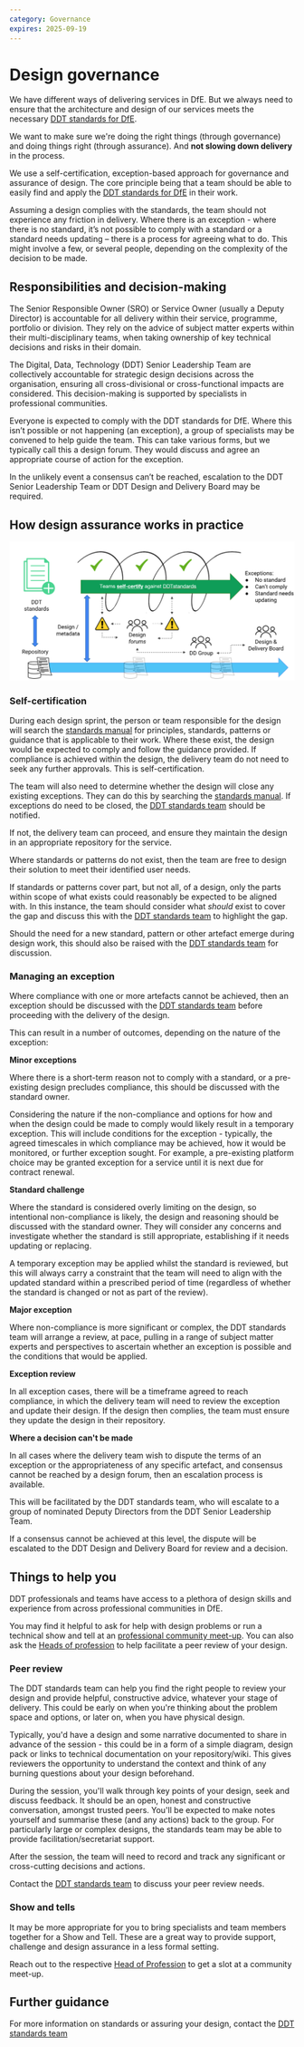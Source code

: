 ```yaml
---
category: Governance
expires: 2025-09-19
---
```



# Design governance

We have different ways of delivering services in DfE. But we always need to ensure that the architecture and design of our services meets the necessary [DDT standards for DfE](https://standards.education.gov.uk).

We want to make sure we're doing the right things (through governance) and doing things right (through assurance). And **not slowing down delivery** in the process.

We use a self-certification, exception-based approach for governance and assurance of design. The core principle being that a team should be able to easily find and apply the [DDT standards for DfE](https://standards.education.gov.uk) in their work. 

Assuming a design complies with the standards, the team should not experience any friction in delivery. Where there is an exception - where there is no standard, it’s not possible to comply with a standard or a standard needs updating – there is a process for agreeing what to do. This might involve a few, or several people, depending on the complexity of the decision to be made.

## Responsibilities and decision-making

The Senior Responsible Owner (SRO) or Service Owner (usually a Deputy Director) is accountable for all delivery within their service, programme, portfolio or division. They rely on the advice of subject matter experts within their multi-disciplinary teams, when taking ownership of key technical decisions and risks in their domain.

The Digital, Data, Technology (DDT) Senior Leadership Team are collectively accountable for strategic design decisions across the organisation, ensuring all cross-divisional or cross-functional impacts are considered. This decision-making is supported by specialists in professional communities.

Everyone is expected to comply with the DDT standards for DfE. Where this isn’t possible or not happening (an exception), a group of specialists may be convened to help guide the team. This can take various forms, but we typically call this a design forum. They would discuss and agree an appropriate course of action for the exception.

In the unlikely event a consensus can’t be reached, escalation to the DDT Senior Leadership Team or DDT Design and Delivery Board may be required.

## How design assurance works in practice

![Image of exception-based-governance flow](../images/exception-based-governance-all.png)

### Self-certification

During each design sprint, the person or team responsible for the design will search the [standards manual](https://standards.education.gov.uk) for principles, standards, patterns or guidance that is applicable to their work. Where these exist, the design would be expected to comply and follow the guidance provided. If compliance is achieved within the design, the delivery team do not need to seek any further approvals. This is self-certification.

The team will also need to determine whether the design will close any existing exceptions. They can do this by searching the [standards manual](https://standards.education.gov.uk). If exceptions do need to be closed, the [DDT standards team](mailto:ddt.standards@education.gov.uk) should be notified.

If not, the delivery team can proceed, and ensure they maintain the design in an appropriate repository for the service.

Where standards or patterns do not exist, then the team are free to design their solution to meet their identified user needs. 

If standards or patterns cover part, but not all, of a design, only the parts within scope of what exists could reasonably be expected to be aligned with. In this instance, the team should consider what *should* exist to cover the gap and discuss this with the [DDT standards team](mailto:ddt.standards@education.gov.uk) to highlight the gap.

Should the need for a new standard, pattern or other artefact emerge during design work, this should also be raised with the [DDT standards team](mailto:ddt.standards@education.gov.uk) for discussion.

### Managing an exception

Where compliance with one or more artefacts cannot be achieved, then an exception should be discussed with the [DDT standards team](mailto:ddt.standards@education.gov.uk) before proceeding with the delivery of the design.

This can result in a number of outcomes, depending on the nature of the exception:

**Minor exceptions**

Where there is a short-term reason not to comply with a standard, or a pre-existing design precludes compliance, this should be discussed with the standard owner.

Considering the nature if the non-compliance and options for how and when the design could be made to comply would likely result in a temporary exception. This will include conditions for the exception - typically, the agreed timescales in which compliance may be achieved, how it would be monitored, or further exception sought. For example, a pre-existing platform choice may be granted exception for a service until it is next due for contract renewal.

**Standard challenge**

Where the standard is considered overly limiting on the design, so intentional non-compliance is likely, the design and reasoning should be discussed with the standard owner. They will consider any concerns and investigate whether the standard is still appropriate, establishing if it needs updating or replacing.

A temporary exception may be applied whilst the standard is reviewed, but this will always carry a constraint that the team will need to align with the updated standard within a prescribed period of time (regardless of whether the standard is changed or not as part of the review).

**Major exception**

Where non-compliance is more significant or complex, the DDT standards team will arrange a review, at pace, pulling in a range of subject matter experts and perspectives to ascertain whether an exception is possible and the conditions that would be applied.

**Exception review**

In all exception cases, there will be a timeframe agreed to reach compliance, in which the delivery team will need to review the exception and update their design. If the design then complies, the team must ensure they update the design in their repository. 

**Where a decision can't be made**

In all cases where the delivery team wish to dispute the terms of an exception or the appropriateness of any specific artefact, and consensus cannot be reached by a design forum, then an escalation process is available. 

This will be facilitated by the DDT standards team, who will escalate to a group of nominated Deputy Directors from the DDT Senior Leadership Team.

If a consensus cannot be achieved at this level, the dispute will be escalated to the DDT Design and Delivery Board for review and a decision.


## Things to help you

DDT professionals and teams have access to a plethora of design skills and experience from across professional communities in DfE. 

You may find it helpful to ask for help with design problems or run a technical show and tell at an [professional community meet-up](#link-to-events-calendar). You can also ask the [Heads of profession](https://educationgovuk.sharepoint.com/sites/lvewp00199/SitePages/Head-of-Professions.aspx) to help facilitate a peer review of your design.

### Peer review

The DDT standards team can help you find the right people to review your design and provide helpful, constructive advice, whatever your stage of delivery. This could be early on when you're thinking about the problem space and options, or later on, when you have physical design.

Typically, you'd have a design and some narrative documented to share in advance of the session - this could be in a form of a simple diagram, design pack or links to technical documentation on your repository/wiki. This gives reviewers the opportunity to understand the context and think of any burning questions about your design beforehand.

During the session, you'll walk through key points of your design, seek and discuss feedback. It should be an open, honest and constructive conversation, amongst trusted peers. You'll be expected to make notes yourself and summarise these (and any actions) back to the group. For particularly large or complex designs, the standards team may be able to provide facilitation/secretariat support.

After the session, the team will need to record and track any significant or cross-cutting decisions and actions.

Contact the [DDT standards team](mailto:DDT.standards@education.gov.uk) to discuss your peer review needs.

### Show and tells

It may be more appropriate for you to bring specialists and team members together for a Show and Tell. These are a great way to provide support, challenge and design assurance in a less formal setting.

Reach out to the respective [Head of Profession](https://educationgovuk.sharepoint.com/sites/lvewp00199/SitePages/Head-of-Professions.aspx) to get a slot at a community meet-up.

## Further guidance

For more information on standards or assuring your design, contact the [DDT standards team](mailto:DDT.standards@education.gov.uk)
